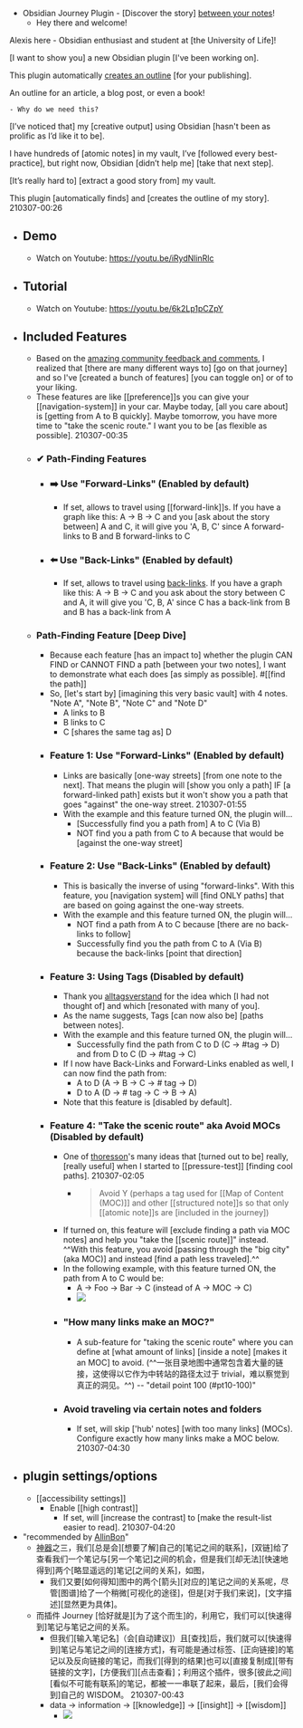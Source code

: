 - Obsidian Journey Plugin - [Discover the story] [between your notes](https://github.com/akaalias/obsidian-journey-plugin)!
    - Hey there and welcome!

Alexis here - Obsidian enthusiast and student at [the University of Life]!

[I want to show you] a new Obsidian plugin [I've been working on].

This plugin automatically [creates an outline]([[outline]]) [for your publishing].

An outline for an article, a blog post, or even a book!


    - Why do we need this?

[I’ve noticed that] my [creative output] using Obsidian [hasn't been as prolific as I’d like it to be].

I have hundreds of [atomic notes] in my vault, I’ve [followed every best-practice], but right now, Obsidian [didn’t help me] [take that next step].

[It’s really hard to] [extract a good story from] my vault.

This plugin [automatically finds] and [creates the outline of my story].
210307-00:26
- ## Demo
    - Watch on Youtube: https://youtu.be/iRydNlinRlc
- ## Tutorial
    - Watch on Youtube: https://youtu.be/6k2Lp1pCZpY
- ## Included Features
    - Based on the [amazing community feedback and comments](https://forum.obsidian.md/t/new-plugin-journey-find-the-story-between-your-notes/12153), I realized that [there are many different ways to] [go on that journey] and so I've [created a bunch of features] [you can toggle on] or of to your liking.
    - These features are like [[preference]]s you can give your [[navigation-system]] in your car. Maybe today, [all you care about] is [getting from A to B quickly]. Maybe tomorrow, you have more time to "take the scenic route." I want you to be [as flexible as possible].
210307-00:35
    - ### ✔ Path-Finding Features
        - ### ➡️ Use "Forward-Links" (Enabled by default)
            - If set, allows to travel using [[forward-link]]s. If you have a graph like this: A -> B -> C and you [ask about the story between] A and C, it will give you 'A, B, C' since A forward-links to B and B forward-links to C
        - ### ⬅️ Use "Back-Links" (Enabled by default)
            - If set, allows to travel using [back-links]([[backlink]]). If you have a graph like this: A -> B -> C and you ask about the story between C and A, it will give you 'C, B, A' since C has a back-link from B and B has a back-link from A
    - ### Path-Finding Feature [Deep Dive]
        - Because each feature [has an impact to] whether the plugin CAN FIND or CANNOT FIND a path [between your two notes], I want to demonstrate what each does [as simply as possible]. #[[find the path]]
        - So, [let's start by] [imagining this very basic vault] with 4 notes. "Note A", "Note B", "Note C" and "Note D"
            - A links to B
            - B links to C
            - C [shares the same tag as] D
        - ### Feature 1: Use "Forward-Links" (Enabled by default)
            - Links are basically [one-way streets] [from one note to the next]. That means the plugin will [show you only a path] IF [a forward-linked path] exists but it won't show you a path that goes "against" the one-way street.
210307-01:55
            - With the example and this feature turned ON, the plugin will...
                - [Successfully find you a path from] A to C (Via B)
                - NOT find you a path from C to A because that would be [against the one-way street]
        - ### Feature 2: Use "Back-Links" (Enabled by default)
            - This is basically the inverse of using "forward-links". With this feature, you [navigation system] will [find ONLY paths] that are based on going against the one-way streets.
            - With the example and this feature turned ON, the plugin will...
                - NOT find a path from A to C because [there are no back-links to follow]
                - Successfully find you the path from C to A (Via B) because the back-links [point that direction]
        - ### Feature 3: Using Tags (Disabled by default)
            - Thank you [alltagsverstand](https://forum.obsidian.md/u/alltagsverstand/summary) for the idea which [I had not thought of] and which [resonated with many of you].
            - As the name suggests, Tags [can now also be] [paths between notes].
            - With the example and this feature turned ON, the plugin will...
                - Successfully find the path from C to D (C -> #tag -> D) and from D to C (D -> #tag -> C)
            - If I now have Back-Links and Forward-Links enabled as well, I can now find the path from:
                - A to D (A -> B -> C -> # tag -> D)
                - D to A (D -> # tag -> C -> B -> A)
            - Note that this feature is [disabled by default].
        - ### Feature 4: "Take the scenic route" aka Avoid MOCs (Disabled by default)
            - One of [thoresson](https://forum.obsidian.md/u/thoresson/summary)'s many ideas that [turned out to be] really, [really useful] when I started to [[pressure-test]] [finding cool paths].
210307-02:05
                - > Avoid Y (perhaps a tag used for [[Map of Content (MOC)]] and other [[structured note]]s so that only [[atomic note]]s are [included in the journey])
            - If turned on, this feature will [exclude finding a path via MOC notes] and help you "take the [[scenic route]]" instead. ^^With this feature, you avoid [passing through the "big city" (aka MOC)] and instead [find a path less traveled].^^
            - In the following example, with this feature turned ON, the path from A to C would be:
                - A -> Foo -> Bar -> C (instead of A -> MOC -> C)
                - ![](https://user-images.githubusercontent.com/111555/106387246-26816780-63d9-11eb-9407-a76c078b8e6c.png)
            - ### "How many links make an MOC?"
                - A sub-feature for "taking the scenic route" where you can define at [what amount of links] [inside a note] [makes it an MOC] to avoid. (^^一张目录地图中通常包含着大量的链接，这使得以它作为中转站的路径太过于 trivial，难以察觉到真正的洞见。^^) -- "detail point 100 (#pt10-100)"
            - ### Avoid traveling via certain notes and folders
                - If set, will skip ['hub' notes] [with too many links] (MOCs). Configure exactly how many links make a MOC below.
210307-04:30
- ## plugin settings/options
    - [[accessibility settings]]
        - Enable [[high contrast]] 
            - If set, will [increase the contrast] to [make the result-list easier to read].
210307-04:20
- "recommended by [AllinBon](https://www.zhihu.com/people/kio-mis)"
    - [神器](https://zhuanlan.zhihu.com/p/354650871)之三，我们[总是会][想要了解]自己的[笔记之间的联系]，[双链]给了查看我们一个笔记与[另一个笔记]之间的机会，但是我们[却无法][快速地得到]两个[略显遥远的]笔记[之间的关系]，如图，
        - 我们又要[如何得知]图中的两个[箭头][对应的]笔记之间的关系呢，尽管[图谱]给了一个稍微[可视化的途径]，但是[对于我们来说]，[文字描述][显然更为具体]。
    - 而插件 Journey [恰好就是][为了这个而生]的，利用它，我们可以[快速得到]笔记与笔记之间的关系。
        - 但我们[输入笔记名]（会[自动建议]）且[查找]后，我们就可以[快速得到]笔记与笔记之间的[连接方式]，有可能是通过标签、[正向链接]的笔记以及反向链接的笔记，而我们[得到的结果]也可以[直接复制成][带有链接的文字]，[方便我们][点击查看]；利用这个插件，很多[彼此之间][看似不可能有联系]的笔记，都被一一串联了起来，最后，[我们会得到]自己的 WISDOM。
210307-00:43
        - data → information → [[knowledge]] → [[insight]] → [[wisdom]]
            - ![](https://pic1.zhimg.com/80/v2-e8e733af94d07f3e96e35158d407e5c4.jpg)
